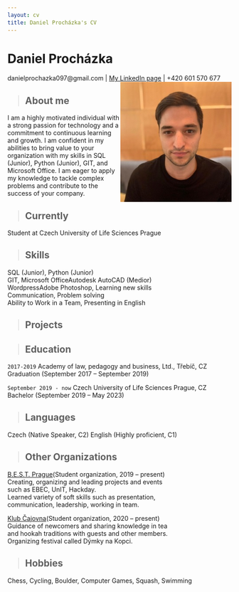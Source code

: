 ```yaml
---
layout: cv
title: Daniel Procházka's CV
---
```

# Daniel Procházka

<div id="webaddress">
danielprochazka097@gmail.com
| <a href="https://www.linkedin.com/in/daniel-procházka-450a5722a/">My LinkedIn page</a>
    | +420 601 570 677
</div>

<img src="images\Dan CV web.jpg" align="right" valign="top">

> ## About me

I am a highly motivated individual with a strong passion
for technology and a commitment to continuous learning and growth.
I am confident in my abilities to bring value to your organization
with my skills in SQL (Junior), Python (Junior), GIT, and Microsoft Office.
I am eager to apply my knowledge to tackle complex problems and contribute
to the success of your company.

> ## Currently

Student at Czech University of Life Sciences Prague

> ## Skills
SQL (Junior), Python (Junior)\
GIT, Microsoft OfficeAutodesk AutoCAD (Medior)\
WordpressAdobe Photoshop, Learning new skills\
Communication, Problem solving\
Ability to Work in a Team, Presenting in English

> ## Projects




> ## Education

`2017-2019`
Academy of law, pedagogy and business, Ltd., Třebíč, CZ
Graduation (September 2017 – September 2019)

`September 2019 - now`
Czech University of Life Sciences Prague, CZ
Bachelor (September 2019 – May 2023)

> ## Languages
Czech (Native Speaker, C2)
English (Highly proficient, C1)
	
> ## Other Organizations

[B.E.S.T. Prague](https://bestprague.cz/)(Student organization, 2019 – present)\
    Creating, organizing and leading projects and events\
    such as EBEC, UnIT, Hackday.\
    Learned variety of soft skills such as presentation,\
    communication, leadership, working in team.

[Klub Čajovna](https://www.facebook.com/KlubCajovna)(Student organization, 2020 – present)\
    Guidance of newcomers and sharing knowledge in tea\
    and hookah traditions with guests and other members.\
    Organizing festival called Dýmky na Kopci.

> ## Hobbies
Chess, Cycling, Boulder, Computer Games, Squash, Swimming